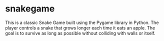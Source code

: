 # snakegame
This is a classic Snake Game built using the Pygame library in Python. The player controls a snake that grows longer each time it eats an apple. The goal is to survive as long as possible without colliding with walls or itself.
